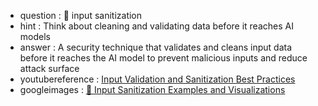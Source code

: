 - question : 🧼 input sanitization
- hint : Think about cleaning and validating data before it reaches AI models
- answer : A security technique that validates and cleans input data before it reaches the AI model to prevent malicious inputs and reduce attack surface
- youtubereference : <a href="https://www.youtube.com/watch?v=kHd23lKHwx4" target="_blank">Input Validation and Sanitization Best Practices</a>
- googleimages : <a href="https://www.google.com/search?q=🧼+input+sanitization+AI+security+machine+learning&tbm=isch" target="_blank">🧼 Input Sanitization Examples and Visualizations</a>
